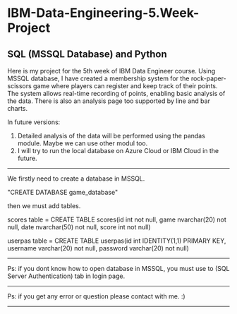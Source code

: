 # IBM-Data-Engineering-5.Week-Project
SQL (MSSQL Database) and Python
------------------------------------------------------------------
Here is my project for the 5th week of IBM Data Engineer course. Using MSSQL database, I have created a membership system for the rock-paper-scissors game where players can register and keep track of their points. The system allows real-time recording of points, enabling basic analysis of the data. There is also an analysis page too supported by line and bar charts.

In future versions: 
1. Detailed analysis of the data will be performed using the pandas module. Maybe we can use other modul too.
2. I will try to run the local database on Azure Cloud or IBM Cloud in the future.

------------------------------------------------------------------
We firstly need to create a database in MSSQL.

"CREATE DATABASE game_database"

then we must add tables.

scores table =
CREATE TABLE scores(id int not null, game nvarchar(20) not null,
date nvarchar(50) not null, score int not null)

userpas table = 
CREATE TABLE userpas(id int IDENTITY(1,1) PRIMARY KEY, username varchar(20) not null,
password varchar(20) not null)

------------------------------------------------------------------

Ps: if you dont know how to open database in MSSQL, you must use to (SQL Server Authentication) tab in login page.

------------------------------------------------------------------

Ps: if you get any error or question please contact with me. :)

------------------------------------------------------------------
